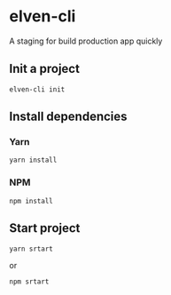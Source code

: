 # elven-cli

A staging for build production app quickly

## Init a project

```
elven-cli init
```

## Install dependencies

### Yarn

```
yarn install
```

### NPM

```
npm install
```

## Start project

```
yarn srtart
```

or

```
npm srtart
```
